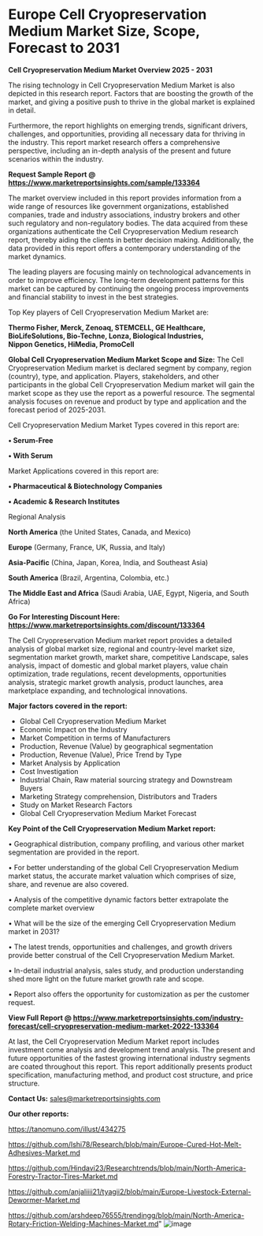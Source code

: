 # Europe Cell Cryopreservation Medium Market Size, Scope, Forecast to 2031

<Strong> Cell Cryopreservation Medium Market Overview 2025 - 2031</strong>

The rising technology in Cell Cryopreservation Medium Market is also depicted in this research report. Factors that are boosting the growth of the market, and giving a positive push to thrive in the global market is explained in detail.

Furthermore, the report highlights on emerging trends, significant drivers, challenges, and opportunities, providing all necessary data for thriving in the industry. This report market research offers a comprehensive perspective, including an in-depth analysis of the present and future scenarios within the industry.

<strong>Request Sample Report @ <a href=https://www.marketreportsinsights.com/sample/133364>https://www.marketreportsinsights.com/sample/133364</a></strong>

The market overview included in this report provides information from a wide range of resources like government organizations, established companies, trade and industry associations, industry brokers and other such regulatory and non-regulatory bodies. The data acquired from these organizations authenticate the Cell Cryopreservation Medium research report, thereby aiding the clients in better decision making. Additionally, the data provided in this report offers a contemporary understanding of the market dynamics.

The leading players are focusing mainly on technological advancements in order to improve efficiency. The long-term development patterns for this market can be captured by continuing the ongoing process improvements and financial stability to invest in the best strategies.

Top Key players of Cell Cryopreservation Medium Market are:

<strong>Thermo Fisher, Merck, Zenoaq, STEMCELL, GE Healthcare, BioLifeSolutions, Bio-Techne, Lonza, Biological Industries, Nippon Genetics, HiMedia, PromoCell</strong>

<strong><b>Global Cell Cryopreservation Medium Market Scope and Size:</b></strong>
The Cell Cryopreservation Medium market is declared segment by company, region (country), type, and application. Players, stakeholders, and other participants in the global Cell Cryopreservation Medium market will gain the market scope as they use the report as a powerful resource. The segmental analysis focuses on revenue and product by type and application and the forecast period of 2025-2031.

Cell Cryopreservation Medium Market Types covered in this report are:

<strong>• Serum-Free

• With Serum</strong>

Market Applications covered in this report are:

<strong>• Pharmaceutical & Biotechnology Companies

• Academic & Research Institutes</strong> 

Regional Analysis

<strong>North America</strong> (the United States, Canada, and Mexico)

<strong>Europe</strong> (Germany, France, UK, Russia, and Italy)

<strong>Asia-Pacific</strong> (China, Japan, Korea, India, and Southeast Asia)

<strong>South America</strong> (Brazil, Argentina, Colombia, etc.)

<strong>The Middle East and Africa</strong> (Saudi Arabia, UAE, Egypt, Nigeria, and South Africa)

<strong>Go For Interesting Discount Here: <a href=https://www.marketreportsinsights.com/discount/133364>https://www.marketreportsinsights.com/discount/133364</a></strong>

The Cell Cryopreservation Medium market report provides a detailed analysis of global market size, regional and country-level market size, segmentation market growth, market share, competitive Landscape, sales analysis, impact of domestic and global market players, value chain optimization, trade regulations, recent developments, opportunities analysis, strategic market growth analysis, product launches, area marketplace expanding, and technological innovations.

<strong><b>Major factors covered in the report:</b></strong>
<ul>
  <li>Global Cell Cryopreservation Medium Market </li>
  <li>Economic Impact on the Industry</li>
  <li>Market Competition in terms of Manufacturers</li>
  <li>Production, Revenue (Value) by geographical segmentation</li>
  <li>Production, Revenue (Value), Price Trend by Type</li>
  <li>Market Analysis by Application</li>
  <li>Cost Investigation</li>
  <li>Industrial Chain, Raw material sourcing strategy and Downstream Buyers</li>
  <li>Marketing Strategy comprehension, Distributors and Traders</li>
  <li>Study on Market Research Factors</li>
  <li>Global Cell Cryopreservation Medium Market Forecast</li>
</ul>

<strong><b>Key Point of the Cell Cryopreservation Medium Market report:</b></strong>

• Geographical distribution, company profiling, and various other market segmentation are provided in the report.

• For better understanding of the global Cell Cryopreservation Medium market status, the accurate market valuation which comprises of size, share, and revenue are also covered.

• Analysis of the competitive dynamic factors better extrapolate the complete market overview

• What will be the size of the emerging Cell Cryopreservation Medium market in 2031?

• The latest trends, opportunities and challenges, and growth drivers provide better construal of the Cell Cryopreservation Medium Market.

• In-detail industrial analysis, sales study, and production understanding shed more light on the future market growth rate and scope.

• Report also offers the opportunity for customization as per the customer request.

<strong><b>View Full Report @ <a href=https://www.marketreportsinsights.com/industry-forecast/cell-cryopreservation-medium-market-2022-133364>https://www.marketreportsinsights.com/industry-forecast/cell-cryopreservation-medium-market-2022-133364</a></b></strong>


At last, the Cell Cryopreservation Medium Market report includes investment come analysis and development trend analysis. The present and future opportunities of the fastest growing international industry segments are coated throughout this report. This report additionally presents product specification, manufacturing method, and product cost structure, and price structure.

<strong>Contact Us:</strong>
sales@marketreportsinsights.com

<strong>Our other reports:</strong>

<a href=https://tanomuno.com/illust/434275>https://tanomuno.com/illust/434275</a>

<a href=https://github.com/Ishi78/Research/blob/main/Europe-Cured-Hot-Melt-Adhesives-Market.md>https://github.com/Ishi78/Research/blob/main/Europe-Cured-Hot-Melt-Adhesives-Market.md</a>

<a href=https://github.com/Hindavi23/Researchtrends/blob/main/North-America-Forestry-Tractor-Tires-Market.md>https://github.com/Hindavi23/Researchtrends/blob/main/North-America-Forestry-Tractor-Tires-Market.md</a>

<a href=https://github.com/anjaliiii21/tyagii2/blob/main/Europe-Livestock-External-Dewormer-Market.md>https://github.com/anjaliiii21/tyagii2/blob/main/Europe-Livestock-External-Dewormer-Market.md</a>

<a href=https://github.com/arshdeep76555/trendingg/blob/main/North-America-Rotary-Friction-Welding-Machines-Market.md>https://github.com/arshdeep76555/trendingg/blob/main/North-America-Rotary-Friction-Welding-Machines-Market.md</a>"
![image](https://github.com/user-attachments/assets/b252d874-ddbf-4741-bc1b-7f9ff387e1a0)
